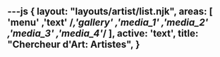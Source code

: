 ---js
{
layout: "layouts/artist/list.njk",
areas:  [ 'menu' ,'text' /*,'gallery' ,'media_1' ,'media_2' ,'media_3' ,'media_4'*/ ],
active: 'text',
title:     "Chercheur d'Art: Artistes",
}
---
